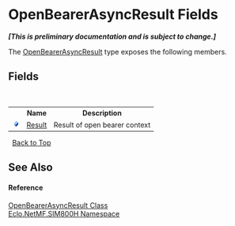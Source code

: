 # OpenBearerAsyncResult Fields
 _**\[This is preliminary documentation and is subject to change.\]**_

The <a href="T_Eclo_NetMF_SIM800H_OpenBearerAsyncResult">OpenBearerAsyncResult</a> type exposes the following members.


## Fields
&nbsp;<table><tr><th></th><th>Name</th><th>Description</th></tr><tr><td>![Public field](media/pubfield.gif "Public field")</td><td><a href="F_Eclo_NetMF_SIM800H_OpenBearerAsyncResult_Result">Result</a></td><td>
Result of open bearer context</td></tr></table>&nbsp;
<a href="#openbearerasyncresult-fields">Back to Top</a>

## See Also


#### Reference
<a href="T_Eclo_NetMF_SIM800H_OpenBearerAsyncResult">OpenBearerAsyncResult Class</a><br /><a href="N_Eclo_NetMF_SIM800H">Eclo.NetMF.SIM800H Namespace</a><br />